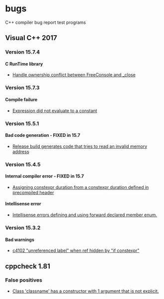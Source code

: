 ﻿<!--
Copyright Glen Knowles 2017 - 2018.
Distributed under the Boost Software License, Version 1.0.
-->

# bugs

C++ compiler bug report test programs

## Visual C++ 2017
### Version 15.7.4
#### C RunTime library
- [Handle ownership conflict between FreeConsole and _close
  ](tests/msvc2017-6/a.cpp)

### Version 15.7.3
#### Compile failure
- [Expression did not evaluate to a constant
  ](tests/msvc2017-5/a.cpp)

### Version 15.5.1
#### Bad code generation - FIXED in 15.7
- [Release build generates code that tries to read an invalid memory
  address](tests/msvc2017-4/a.cpp)

### Version 15.4.5
#### Internal compiler error - FIXED in 15.7
- [Assigning constexpr duration from a constexpr duration defined in
  precompiled header](tests/msvc2017-2)
#### Intellisense error
- [Intellisense errors defining and using forward declared member enum.
  ](tests/msvc2017-3/a.cpp)

### Version 15.3.2
#### Bad warnings
- [c4102 "unreferenced label" when ref hidden by "if constexpr"
  ](tests/msvc2017/c4102.cpp)


## cppcheck 1.81
### False positives
- [Class 'classname' has a constructor with 1 argument that is not explicit.
  ](tests/cppcheck-1.81/noExplicitConstructor.cpp)

